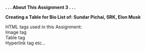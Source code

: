 <b> . . . About This Assignment 3 . . . </b> <br>

<b> Creating a Table for Bio List of: Sundar Pichai, SRK, Elon Musk </b> <br>

HTML tags used in this Assignment: <br>
Image tag  <br>
Table tag <br>
Hyperlink tag etc... <br>